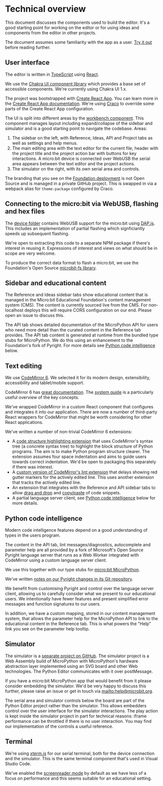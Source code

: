 # Technical overview

This document discusses the components used to build the editor. It's a good starting point for working on the editor or for using ideas and components from the editor in other projects.

The document assumes some familiarity with the app as a user. [Try it out](http://python.microbit.org/v/3) before reading further.

## User interface

The editor is written in [TypeScript](https://www.typescriptlang.org/) using [React](https://reactjs.org/).

We use the [Chakra UI component library](https://chakra-ui.com/docs/getting-started) which provides a base set of accessible components. We're currently using Chakra UI 1.x.

The project was bootstrapped with [Create React App](https://github.com/facebook/create-react-app). You can learn more in the [Create React App documentation](https://facebook.github.io/create-react-app/docs/getting-started). We're using [Craco](https://github.com/dilanx/craco) to override some parts of the Create React App configuration.

The UI is split into different areas by the [workbench component](../src/workbench/Workbench.tsx). This component manages layout including expand/collapse of the sidebar and simulator and is a good starting point to navigate the codebase. Areas:

1. The sidebar on the left, with Reference, Ideas, API and Project tabs as well as settings and help menus.
2. The main editing area with the text editor for the current file, header with the project title and the project action bar with buttons for key interactions. A micro:bit device is connected over WebUSB the serial area appears between the text editor and the project actions.
3. The simulator on the right, with its own serial area and controls.

The branding that you see on the [Foundation deployment](https://python.microbit.org/v/3) is not Open Source and is managed in a private GitHub project. This is swapped in via a webpack alias for `theme-package` configured by Craco.

## Connecting to the micro:bit via WebUSB, flashing and hex files

The [device folder](../src/device) contains WebUSB support for the micro:bit using [DAP.js](https://github.com/ARMmbed/dapjs). This includes an implementation of partial flashing which signficiantly speeds up subsequent flashing.

We're open to extracting this code to a separate NPM package if there's interest in reusing it. Expressions of interest and views on what should be in scope are very welcome.

To produce the correct data format to flash a micro:bit, we use the Foundation's Open Source [microbit-fs library](https://github.com/microbit-foundation/microbit-fs).

## Sidebar and educational content

The Reference and Ideas sidebar tabs show educational content that is managed in the Micro:bit Educational Foundation's content management system (CMS). The content is currently sourced live from the CMS. For non-localhost deploys this will require CORS configuration on our end. Please open an issue to discuss this.

The API tab shows detailed documentation of the MicroPython API for users who need more detail than the curated content in the Reference tab provides. The API tab content is generated at runtime from the bundled type stubs for MicroPython. We do this using an enhancement to the Foundation's fork of Pyright. For more details see [Python code intelligence](#Python-code-intelligence) below.

## Text editing

We use [CodeMirror 6](https://codemirror.net/6/). We selected it for its modern design, extensibility, accessibility and tablet/mobile support.

CodeMirror 6 has [great documentation](https://codemirror.net/6/docs/). The [system guide](https://codemirror.net/6/docs/guide/) is a particularly useful overview of the key concepts.

We've wrapped CodeMirror in a custom React component that configures and integrates it into our application. There are now a number of third-party React wrappers for CodeMirror that might be worth considering for other React applications.

We've written a number of non-trivial CodeMirror 6 extensions:

- A [code structure highlighting extension](../src/editor/codemirror/structure-highlighting) that uses CodeMirror's syntax tree (a concrete syntax tree) to highlight the block structure of Python programs. The aim is to make Python program structure clearer. The extension assumes four space indentation and aims to guide users towards correct indentation. We'd be open to packaging this separately if there was interest.
- A [custom version of CodeMirror's lint extension](../src/editor/codemirror/lint) that delays showing red gutter markers for the actively edited line. This uses another extension that tracks the actively edited line.
- An extension that integrates with the Reference and API sidebar tabs to allow [drag and drop](../src/editor/codemirror/dnd.ts) and [copy/paste](../src/editor/codemirror/copypaste.ts) of code snippets.
- A partial language server client, see [Python code intelligence](#Python-code-intelligence) below for more details.

## Python code intelligence

Modern code intelligence features depend on a good understanding of types in the users program.

The content in the API tab, lint messages/diagnostics, autocomplete and parameter help are all provided by a fork of Microsoft's Open Source Pyright language server that runs as a Web Worker integrated with CodeMirror using a custom language server client.

We use this together with our type stubs for [micro:bit MicroPython](https://github.com/microbit-foundation/micropython-microbit-stubs/).

We've written [notes on our Pyright changes in its Git repository](https://github.com/microbit-foundation/pyright/blob/microbit/THIS_FORK.md).

We benefit from customising Pyright and control over the language server client, allowing us to carefully consider what we present to our educational users. We intentionally have fewer features and present simplified error messages and function signatures to our users.

In addition, we have a custom mapping, stored in our content management system, that allows the parameter help for the MicroPython API to link to the educational content in the Reference tab. This is what powers the "Help" link you see on the parameter help tooltip.

## Simulator

The simulator is a [separate project on GitHub](https://github.com/microbit-foundation/micropython-microbit-v2-simulator). The simulator project is a Web Assembly build of MicroPython with MicroPython's hardware abstraction layer implemented using an SVG board and other Web technologies. The Python Editor communicates with it over postMessage.

If you have a micro:bit MicroPython app that would benefit from it please consider embedding the simulator. We'd be very happy to discuss this further, please raise an issue or get in touch via [mailto:help@microbit.org](support).

The serial area and simulator controls below the board are part of the Python Editor project rather than the simulator. This allows embedders control over the user interface for the simulator interactions. The play action is kept inside the simulator project in part for technical reasons: iframe performance can be throttled if there is no user interaction. You may find our implementation of the controls a useful reference.

## Terminal

We're using [xterm.js](https://github.com/xtermjs/xterm.js) for our serial terminal, both for the device connection and the simulator. This is the same terminal component that's used in Visual Studio Code.

We've enabled the [screenreader mode](https://github.com/xtermjs/xterm.js/wiki/Design-Document:-Screen-Reader-Mode) by default as we have less of a focus on performance and this seems suitable for an educational setting.
